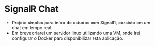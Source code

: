 # SignalR Chat

- Projeto simples para início de estudos com SignalR, consiste em um chat em tempo real.
- Em breve criarei um servidor linux utilizando uma VM, onde irei configurar o Docker para disponibilizar esta aplicação.
